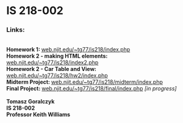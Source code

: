 # IS 218-002

<h3>Links:</h3><br />
<b>Homework 1: </b>
<a href="https://web.njit.edu/~tg77/is218/index.php" target="_blank">
  web.njit.edu/~tg77/is218/index.php</a>
<br />
<b>Homework 2 - making HTML elements: </b>
<a href="https://web.njit.edu/~tg77/is218/index2.php" target="_blank">
  web.njit.edu/~tg77/is218/index2.php</a>
<br />
<b>Homework 2 - Car Table and View: </b>
<a href="https://web.njit.edu/~tg77/is218/hw2/index.php" target="_blank">
  web.njit.edu/~tg77/is218/hw2/index.php</a>
<br />
<b>Midterm Project: </b>
<a href="https://web.njit.edu/~tg77/is218/midterm/index.php" target="_blank">
  web.njit.edu/~tg77/is218/midterm/index.php</a>
<br />
<b>Final Project: </b>
<a href="https://web.njit.edu/~tg77/is218/final/index.php" target="_blank">
  web.njit.edu/~tg77/is218/final/index.php</a> <i>[in progress]</i>
<br /><br />
<b>Tomasz Goralczyk</b><br />
<b>IS 218-002</b><br />
<b>Professor Keith Williams</b><br />
